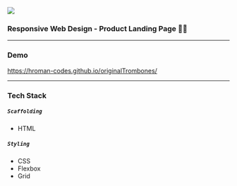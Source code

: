 ![](./img/tromboneHomePage.png)

### Responsive Web Design - Product Landing Page 🚀🔥
---

### Demo
https://hroman-codes.github.io/originalTrombones/

---

### Tech Stack
##### ```Scaffolding```
- HTML

##### ```Styling```
- CSS
- Flexbox
- Grid

